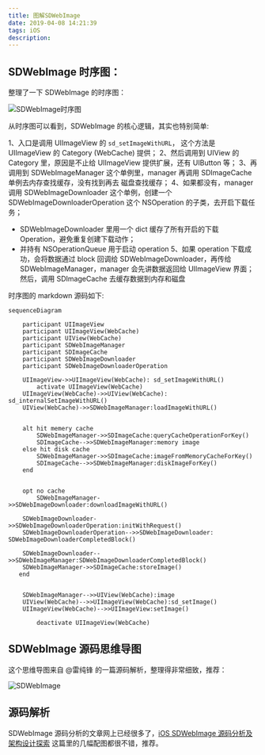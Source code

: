 ```yaml
---
title: 图解SDWebImage
date: 2019-04-08 14:21:39
tags: iOS
description: 
---
```

<meta name="referrer" content="no-referrer" />
<!-- toc -->

## SDWebImage 时序图：

整理了一下 SDWebImage 的时序图：

![SDWebImage时序图](https://upload-images.jianshu.io/upload_images/332029-5fb37890ad0348d4.png?imageMogr2/auto-orient/strip%7CimageView2/2/w/1240)

从时序图可以看到，SDWebImage 的核心逻辑，其实也特别简单:

1、入口是调用 UIImageView 的 `sd_setImageWithURL`，
这个方法是 UIImageView 的 Category (WebCache) 提供；
2、然后调用到 UIView 的 Category 里，原因是不止给 UIImageView 提供扩展，还有 UIButton 等；
3、再调用到 SDWebImageManager 这个单例里，manager 再调用 SDImageCache 单例去内存查找缓存，没有找到再去 磁盘查找缓存；
4、如果都没有，manager 调用 SDWebImageDownloader 这个单例，创建一个 SDWebImageDownloaderOperation 这个 NSOperation 的子类，去开启下载任务；
- SDWebImageDownloader 里用一个 dict 缓存了所有开启的下载 Operation，避免重复创建下载动作；
- 并持有 NSOperationQueue 用于启动 operation
5、如果 operation 下载成功，会将数据通过 block 回调给 SDWebImageDownloader，再传给 SDWebImageManager，manager 会先讲数据返回给 UIImageView 界面；然后，调用 SDImageCache 去缓存数据到内存和磁盘


时序图的 markdown 源码如下:

```mermaid
sequenceDiagram

    participant UIImageView
    participant UIImageView(WebCache)
    participant UIView(WebCache)
    participant SDWebImageManager
    participant SDImageCache
    participant SDWebImageDownloader
    participant SDWebImageDownloaderOperation

    UIImageView->>UIImageView(WebCache): sd_setImageWithURL()
        activate UIImageView(WebCache)
    UIImageView(WebCache)->>UIView(WebCache): sd_internalSetImageWithURL()
    UIView(WebCache)->>SDWebImageManager:loadImageWithURL()
    
    
    alt hit memery cache
        SDWebImageManager->>SDImageCache:queryCacheOperationForKey()
        SDImageCache-->>SDWebImageManager:memory image
    else hit disk cache
        SDWebImageManager->>SDImageCache:imageFromMemoryCacheForKey()
        SDImageCache-->>SDWebImageManager:diskImageForKey()
    end


    opt no cache
        SDWebImageManager->>SDWebImageDownloader:downloadImageWithURL()
    
    SDWebImageDownloader->>SDWebImageDownloaderOperation:initWithRequest()
    SDWebImageDownloaderOperation-->>SDWebImageDownloader:            SDWebImageDownloaderCompletedBlock()
    
    SDWebImageDownloader-->>SDWebImageManager:SDWebImageDownloaderCompletedBlock()
    SDWebImageManager->>SDImageCache:storeImage()
   end
   

    SDWebImageManager-->>UIView(WebCache):image
    UIView(WebCache)-->>UIImageView(WebCache):sd_setImage()
    UIImageView(WebCache)-->>UIImageView:setImage()

        deactivate UIImageView(WebCache) 
```

## SDWebImage 源码思维导图

这个思维导图来自 @雷纯锋 的一篇源码解析，整理得非常细致，推荐：

![SDWebImage](https://upload-images.jianshu.io/upload_images/332029-2aef2d6a91bb8928.jpg?imageMogr2/auto-orient/strip%7CimageView2/2/w/1240)

## 源码解析

SDWebImage 源码分析的文章网上已经很多了，[iOS SDWebImage 源码分析及架构设计探索](https://www.jianshu.com/p/e95baecb36b6) 这篇里的几幅配图都很不错，推荐。
